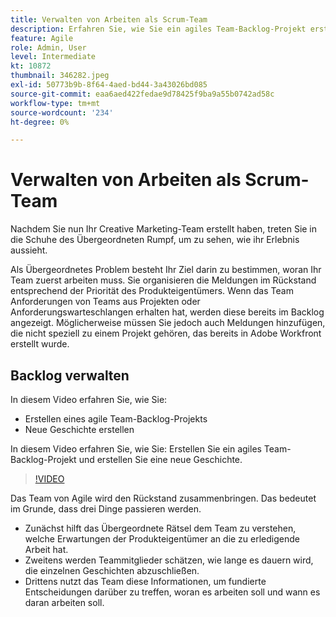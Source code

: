 ```yaml
---
title: Verwalten von Arbeiten als Scrum-Team
description: Erfahren Sie, wie Sie ein agiles Team-Backlog-Projekt erstellen und eine neue Geschichte erstellen.
feature: Agile
role: Admin, User
level: Intermediate
kt: 10872
thumbnail: 346282.jpeg
exl-id: 50773b9b-8f64-4aed-bd44-3a43026bd085
source-git-commit: eaa6aed422fedae9d78425f9ba9a55b0742ad58c
workflow-type: tm+mt
source-wordcount: '234'
ht-degree: 0%

---
```


# Verwalten von Arbeiten als Scrum-Team

Nachdem Sie nun Ihr Creative Marketing-Team erstellt haben, treten Sie in die Schuhe des Übergeordneten Rumpf, um zu sehen, wie ihr Erlebnis aussieht.

Als Übergeordnetes Problem besteht Ihr Ziel darin zu bestimmen, woran Ihr Team zuerst arbeiten muss. Sie organisieren die Meldungen im Rückstand entsprechend der Priorität des Produkteigentümers. Wenn das Team Anforderungen von Teams aus Projekten oder Anforderungswarteschlangen erhalten hat, werden diese bereits im Backlog angezeigt. Möglicherweise müssen Sie jedoch auch Meldungen hinzufügen, die nicht speziell zu einem Projekt gehören, das bereits in Adobe Workfront erstellt wurde.

## Backlog verwalten

In diesem Video erfahren Sie, wie Sie:

- Erstellen eines agile Team-Backlog-Projekts
- Neue Geschichte erstellen

In diesem Video erfahren Sie, wie Sie: Erstellen Sie ein agiles Team-Backlog-Projekt und erstellen Sie eine neue Geschichte.

>[!VIDEO](https://video.tv.adobe.com/v/346282/?quality=12&learn=on)

Das Team von Agile wird den Rückstand zusammenbringen. Das bedeutet im Grunde, dass drei Dinge passieren werden.

- Zunächst hilft das Übergeordnete Rätsel dem Team zu verstehen, welche Erwartungen der Produkteigentümer an die zu erledigende Arbeit hat.
- Zweitens werden Teammitglieder schätzen, wie lange es dauern wird, die einzelnen Geschichten abzuschließen.
- Drittens nutzt das Team diese Informationen, um fundierte Entscheidungen darüber zu treffen, woran es arbeiten soll und wann es daran arbeiten soll.
